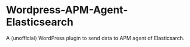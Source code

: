 # Wordpress-APM-Agent-Elasticsearch
A (unofficial) WordPress plugin to send data to APM agent of Elasticsarch.